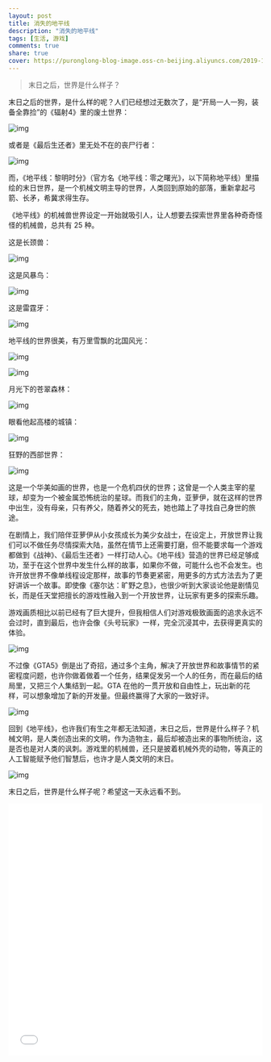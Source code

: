 ```yaml
---
layout: post
title: 消失的地平线
description: "消失的地平线"
tags: [生活, 游戏]
comments: true
share: true
cover: https://puronglong-blog-image.oss-cn-beijing.aliyuncs.com/2019-12-08-140229.jpg
---
```


> 末日之后，世界是什么样子？

<!-- more -->

末日之后的世界，是什么样的呢？人们已经想过无数次了，是“开局一人一狗，装备全靠捡”的《辐射4》里的废土世界：

![img](https://puronglong-blog-image.oss-cn-beijing.aliyuncs.com/2019-12-15-113613.jpg)

或者是《最后生还者》里无处不在的丧尸行者：

![img](https://puronglong-blog-image.oss-cn-beijing.aliyuncs.com/2019-12-15-114923.jpg)

而，《地平线：黎明时分》（官方名《地平线：零之曙光》，以下简称地平线）里描绘的末日世界，是一个机械文明主导的世界，人类回到原始的部落，重新拿起弓箭、长矛，希冀求得生存。

《地平线》的机械兽世界设定一开始就吸引人，让人想要去探索世界里各种奇奇怪怪的机械兽，总共有 25 种。

这是长颈兽：

![img](https://puronglong-blog-image.oss-cn-beijing.aliyuncs.com/2019-12-15-120848.jpg)

这是风暴鸟：

![img](https://puronglong-blog-image.oss-cn-beijing.aliyuncs.com/2019-12-15-134228.jpg)

这是雷霆牙：

![img](https://puronglong-blog-image.oss-cn-beijing.aliyuncs.com/2019-12-15-134308.jpg)

地平线的世界很美，有万里雪飘的北国风光：

![img](https://puronglong-blog-image.oss-cn-beijing.aliyuncs.com/2019-12-15-121638.jpg)

![img](https://puronglong-blog-image.oss-cn-beijing.aliyuncs.com/2019-12-15-133137.jpg)

月光下的苍翠森林：

![img](https://puronglong-blog-image.oss-cn-beijing.aliyuncs.com/2019-12-15-133716.jpg)

眼看他起高楼的城镇：

![img](https://puronglong-blog-image.oss-cn-beijing.aliyuncs.com/2019-12-15-133849.jpg)

狂野的西部世界：

![img](https://puronglong-blog-image.oss-cn-beijing.aliyuncs.com/2019-12-15-134140.jpg)

这是一个华美如画的世界，也是一个危机四伏的世界；这曾是一个人类主宰的星球，却变为一个被金属恐怖统治的星球。而我们的主角，亚萝伊，就在这样的世界中出生，没有母亲，只有养父，随着养父的死去，她也踏上了寻找自己身世的旅途。

在剧情上，我们陪伴亚萝伊从小女孩成长为美少女战士，在设定上，开放世界让我们可以不做任务尽情探索大陆，虽然在情节上还需要打磨，但不能要求每一个游戏都做到《战神》、《最后生还者》一样打动人心。《地平线》营造的世界已经足够成功，至于在这个世界中发生什么样的故事，如果你不做，可能什么也不会发生。也许开放世界不像单线程设定那样，故事的节奏更紧密，用更多的方式方法去为了更好讲诉一个故事。即使像《塞尔达：旷野之息》，也很少听到大家谈论他是剧情见长，而是任天堂把擅长的游戏性融入到一个开放世界，让玩家有更多的探索乐趣。

游戏画质相比以前已经有了巨大提升，但我相信人们对游戏极致画面的追求永远不会过时，直到最后，也许会像《头号玩家》一样，完全沉浸其中，去获得更真实的体验。

![img](https://puronglong-blog-image.oss-cn-beijing.aliyuncs.com/2019-12-15-144139.jpg)

不过像《GTA5》倒是出了奇招，通过多个主角，解决了开放世界和故事情节的紧密程度问题，也许你做着做着一个任务，结果促发另一个人的任务，而在最后的结局里，又把三个人集结到一起。GTA 在他的一贯开放和自由性上，玩出新的花样，可以想象增加了新的开发量。但最终赢得了大家的一致好评。

![img](https://puronglong-blog-image.oss-cn-beijing.aliyuncs.com/2019-12-15-144414.jpg)

回到《地平线》，也许我们有生之年都无法知道，末日之后，世界是什么样子？机械文明，是人类创造出来的文明，作为造物主，最后却被造出来的事物所统治，这是否也是对人类的讽刺。游戏里的机械兽，还只是披着机械外壳的动物，等真正的人工智能赋予他们智慧后，也许才是人类文明的末日。

![img](https://puronglong-blog-image.oss-cn-beijing.aliyuncs.com/2019-12-15-144646.jpg)

末日之后，世界是什么样子呢？希望这一天永远看不到。

<iframe src="//player.bilibili.com/player.html?aid=6196442&cid=10064358&page=1&high_quality=1" scrolling="no" border="0" frameborder="no" framespacing="0" allowfullscreen="true"
width="100%" height="500"> </iframe>